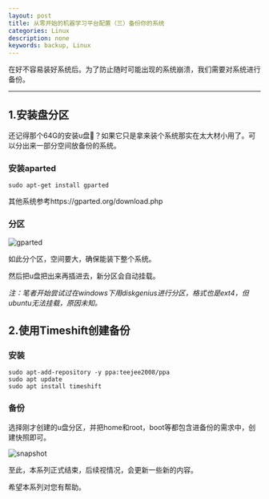 ```yaml
---
layout: post
title: 从零开始的机器学习平台配置（三）备份你的系统
categories: Linux
description: none
keywords: backup, Linux
---
```


在好不容易装好系统后。为了防止随时可能出现的系统崩溃，我们需要对系统进行备份。

------



## 1.安装盘分区

还记得那个64G的安装u盘🏇？如果它只是拿来装个系统那实在太大材小用了。可以分出来一部分空间放备份的系统。

### 安装aparted

```Shell
sudo apt-get install gparted
```

其他系统参考https://gparted.org/download.php

### 分区

![gparted](https://qq849012418.github.io/images/posts/linux/gparted.png)

如此分个区，空间要大，确保能装下整个系统。

然后把u盘把出来再插进去，新分区会自动挂载。

*注：笔者开始尝试过在windows下用diskgenius进行分区，格式也是ext4，但ubuntu无法挂载，原因未知。*



## 2.使用Timeshift创建备份

### 安装

```Shell
sudo apt-add-repository -y ppa:teejee2008/ppa
sudo apt update
sudo apt install timeshift
```

### 备份

选择刚才创建的u盘分区，并把home和root，boot等都包含进备份的需求中，创建快照即可。

![snapshot](https://qq849012418.github.io/images/posts/linux/snapshot.png)

至此，本系列正式结束，后续视情况，会更新一些新的内容。

希望本系列对您有帮助。